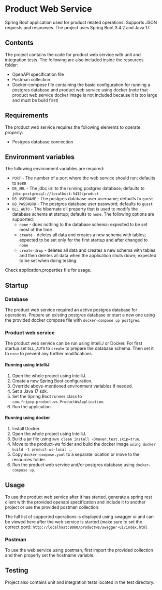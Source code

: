 # Product Web Service

Spring Boot application used for product related operations. Supports JSON requests and responses.
The project uses Spring Boot 3.4.2 and Java 17.

## Contents

The project contains the code for product web service with unit and integration tests.
The following are also included inside the resources folder:

* OpenAPI specification file
* Postman collection
* Docker-compose file containing the basic configuration for running a postgres database and product web service using
  docker (note that product web service docker image is not included because it is too large and must be build first)

## Requirements

The product web service requires the following elements to operate properly:

* Postgres database connection

## Environment variables

The following environment variables are required:

* `PORT` - The number of a port where the web service should run; defaults to `8080`
* `DB_URL` - The jdbc url to the running postgres database; defaults to `jdbc:postgresql://localhost:5432/product`
* `DB_USERNAME` - The postgres database user username; defaults to `guest`
* `DB_PASSWORD` - The postgres database user password; defaults to `guest`
* `DLL_AUTO` - The hibernate dll property that is used to modify the database schema at startup; defaults to `none`. The
  following options are supported:
    * `none` - does nothing to the database schema; expected to be set most of the time
    * `create` - deletes all data and creates a new schema with tables; expected to be set only for the first startup
      and
      after changed to `none`
    * `create-drop` - deletes all data and creates a new schema with tables and then deletes all data when the
      application shuts down; expected to be set when doing testing

Check application.properties file for usage.

## Startup

### Database

The product web service required an active postgres database for operations.
Prepare an existing postgres database or start a new one using the provided docker compose file with
`docker-compose up postgres`.

### Product web service

The product web service can be run using IntelliJ or Docker.
For first startup set `DLL_AUTO` to `create` to prepare the database schema. Then set it to `none` to prevent any
further modifications.

#### Running using IntelliJ

1. Open the whole project using IntelliJ.
2. Create a new Spring Boot configuration.
3. Override above-mentioned environment variables if needed.
4. Set a Java 17 sdk.
5. Set the Spring Boot runner class to `com.fripop.product.ws.ProductWsApplication`.
6. Run the application.

#### Running using docker

1. Install Docker.
2. Open the whole project using IntelliJ.
3. Build a jar file using `mvn clean install -Dmaven.test.skip=true`.
4. Move to the product-ws folder and build the docker image `using docker build -t product-ws-local .`.
5. Copy `docker-compose.yaml` to a separate location or move to the resources folder.
6. Run the product web service and/or postgres database using `docker-compose up`.

## Usage

To use the product web service after it has started, generate a spring rest client with the provided openapi
specification and include it to another project or use the provided postman collection.

The full list of supported operations is displayed using swagger ui and can be viewed here after the web service is
started (make sure to set the correct port):
`http://localhost:8080/productws/swagger-ui/index.html`

### Postman

To use the web service using postman, first import the provided collection and then properly set the hostname variable.

## Testing

Project also contains unit and integration tests located in the test directory.